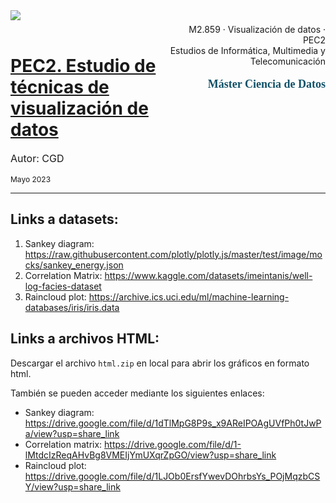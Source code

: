 <div style="width: 100%; clear: both;">
<div style="float: left; width: 50%;">
<img src="http://www.uoc.edu/portal/_resources/common/imatges/marca_UOC/UOC_Masterbrand.jpg" align="left">
</div>
<div style="float: right; width: 50%;">
<p style="margin: 0; padding-top: 22px; text-align:right;">  M2.859 · Visualización de datos · PEC2</p>
<p style="margin: 0; text-align:right; padding-button: 100px;">  Estudios de Informática, Multimedia y Telecomunicación</p>
<p style='color: #105269; font-size: 18px; text-align:right; font-family: verdana'><b>  Máster Ciencia de Datos</b></p>
</div>
<div style="width:100%;">&nbsp;</div>

# <b><u> PEC2. Estudio de técnicas de visualización de datos </b></u>

<p style='font-size:16px;'>
  Autor: CGD <br> </p>
<p style='font-size:12px;'>      
  Mayo 2023 </p>
<hr>


## <b> Links a datasets: </b>

1. Sankey diagram: https://raw.githubusercontent.com/plotly/plotly.js/master/test/image/mocks/sankey_energy.json
2. Correlation Matrix: https://www.kaggle.com/datasets/imeintanis/well-log-facies-dataset
2. Raincloud plot: https://archive.ics.uci.edu/ml/machine-learning-databases/iris/iris.data


## <b> Links a archivos HTML: </b>
Descargar el archivo `html.zip` en local para abrir los gráficos en formato html.

También se pueden acceder mediante los siguientes enlaces: 
- Sankey diagram: https://drive.google.com/file/d/1dTlMpG8P9s_x9AReIPOAgUVfPh0tJwPa/view?usp=share_link
- Correlation matrix: https://drive.google.com/file/d/1-lMtdcIzReqAHvBg8VMEIjYmUXqrZpGO/view?usp=share_link
- Raincloud plot: https://drive.google.com/file/d/1LJOb0ErsfYwevDOhrbsYs_POjMqzbCSY/view?usp=share_link
